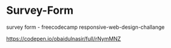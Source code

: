 # Survey-Form
survey form - freecodecamp responsive-web-design-challange


https://codepen.io/obaidulnasir/full/rNymMNZ
